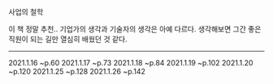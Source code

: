 사업의 철학

이 책 정말 추천.. 
기업가의 생각과 기술자의 생각은 아예 다르다. 생각해보면 그간 좋은 직원이 되는 길만 열심히 배웠던 것 같다.


---
2021.1.16 ~p.60
2021.1.17 ~p.73
2021.1.18 ~p.84
2021.1.19 ~p.102
2021.1.20 ~p.120
2021.1.25 ~p.128
2021.1.26 ~p.142